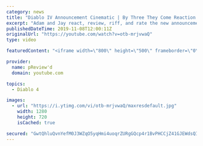 ```yaml
---
category: news
title: "Diablo IV Announcement Cinematic | By Three They Come Reaction / Review / Rating"
excerpt: "Adam and Jay react, review, riff, and rate the new announcement cinematic everyone wanted to see last year at Blizzcon, Diablo IV 'By Three They Come'."
publishedDateTime: 2019-11-08T12:00:11Z
originalUrl: "https://youtube.com/watch?v=otb-mrjvwaQ"
type: video

featuredContent: "<iframe width=\"800\" height=\"500\" frameborder=\"0\" src=\"https://www.youtube.com/embed/otb-mrjvwaQ\" allow=\"accelerometer; autoplay; encrypted-media; gyroscope; picture-in-picture\" allowfullscreen></iframe>"

provider:
  name: pReview'd
  domain: youtube.com

topics:
  - Diablo 4

images:
  - url: "https://i.ytimg.com/vi/otb-mrjvwaQ/maxresdefault.jpg"
    width: 1280
    height: 720
    isCached: true

secured: "GwtQhluQvnYefM0J3WZqO5yqHmi4uoqrZURgGQcp4r1BvPHCCjZ41GJEWdsQIIIUskqpB3OtFD8x+g/h77WNOfF/aiuTbcCKc+LjugblVoZG4w8+ccRiBQz23syg7VHJRlPc2oJbyJLIOq3O6qIVbj7kWPcHXEi7TT8jjLfL3RS+duDslxIy0WNwTUg9QsPbrJ6s+T4S+R1Zq4U81ejzedqR+/FOs9PI0Rbt2coWmM3UWuC73Yldl5/6rY8ROQx4trFyG0WpR/BioUyp+a7XPx4RpCt5/PeqmNulDsS9EOBP3BFGK5Uv5qymsk2gPAYZjo+N+o3QCwuxGGskQA3n8gcc8knmIfJsK68tl/C4yZJ3e8qQZUs9sBMSCIoIPS33fNvj7fAKzznfSe8GG7rIGKpYaOo7RYVGWfTDZNhzjYN6woIkNfbYVueb9Rl+MdDv;b5UfOMCB5ptYaVDx278aDQ=="
---
```


